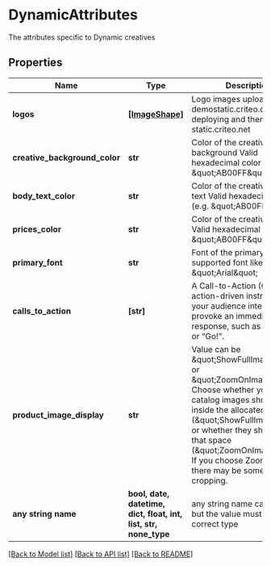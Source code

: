 # DynamicAttributes

The attributes specific to Dynamic creatives

## Properties
Name | Type | Description | Notes
------------ | ------------- | ------------- | -------------
**logos** | [**[ImageShape]**](ImageShape.md) | Logo images uploaded on demostatic.criteo.com when deploying and then static.criteo.net | [optional] 
**creative_background_color** | **str** | Color of the creative&#39;s background  Valid hexadecimal color (e.g. \&quot;AB00FF\&quot;) | [optional] 
**body_text_color** | **str** | Color of the creative&#39;s body text  Valid hexadecimal color (e.g. \&quot;AB00FF\&quot;) | [optional] 
**prices_color** | **str** | Color of the creative&#39;s prices  Valid hexadecimal color (e.g. \&quot;AB00FF\&quot;) | [optional] 
**primary_font** | **str** | Font of the primary font  Valid supported font like \&quot;Arial\&quot; | [optional] 
**calls_to_action** | **[str]** | A Call-to-Action (CTA) is an action-driven instruction to your audience intended to provoke an immediate  response, such as “Buy now” or “Go!”. | [optional] 
**product_image_display** | **str** | Value can be \&quot;ShowFullImage\&quot; or \&quot;ZoomOnImage\&quot;. Choose whether your product catalog images should fit inside the allocated  space (\&quot;ShowFullImage\&quot;) or whether they should fill that space (\&quot;ZoomOnImage\&quot;). If you choose ZoomOnImage, there may be some  image cropping. | [optional] 
**any string name** | **bool, date, datetime, dict, float, int, list, str, none_type** | any string name can be used but the value must be the correct type | [optional]

[[Back to Model list]](../README.md#documentation-for-models) [[Back to API list]](../README.md#documentation-for-api-endpoints) [[Back to README]](../README.md)


